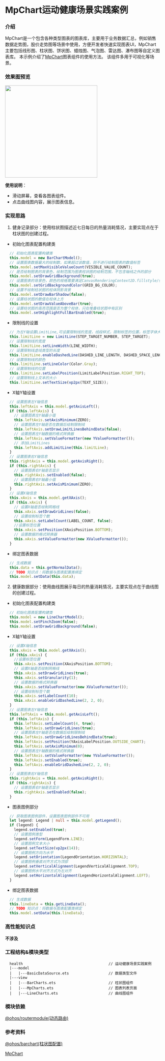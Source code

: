 # MpChart运动健康场景实践案例

### 介绍

MpChart是一个包含各种类型图表的图表库，主要用于业务数据汇总，例如销售数据走势图，股价走势图等场景中使用，方便开发者快速实现图表UI，MpChart主要包括线形图、柱状图、饼状图、蜡烛图、气泡图、雷达图、瀑布图等自定义图表库。
本示例介绍了[MpChart](https://gitee.com/openharmony-sig/ohos-MPChart)图表组件的使用方法。
该组件多用于可视化等场景。

### 效果图预览

<img src="../../../../../../product/entry/src/main/resources/base/media/mp_charts.gif" width="300">

**使用说明**：

* 滑动屏幕，查看各图表组件。
* 点击曲线图内容，展示图表信息。

### 实现思路

1. 健身记录部分：使用柱状图描述近七日每日的热量消耗情况，主要实现点在于柱状图的创建过程。
- 初始化图表配置构建类

```ts
  // 初始化图表配置构建类
  this.model = new BarChartModel();
  // 设置图表数据最大的绘制数，如果超过该数值，则不进行绘制图表的数值标签
  this.model.setMaxVisibleValueCount(VISIBLE_VALUE_COUNT);
  // 是否绘制图表的背景色，绘制范围为图表柱状图的绘制范围，不包含轴线之外的部分
  this.model.setDrawGridBackground(true);
  // 设置图表的背景色，颜色的规格需要满足CanvasRenderingContext2D.fillstyle/strokestyle规格
  this.model.setGridBackgroundColor(GRID_BG_COLOR);
  // 设置不绘制柱状图的柱体阴影背景
  this.model.setDrawBarShadow(false);
  // 设置柱状图的数值在柱体上方
  this.model.setDrawValueAboveBar(true);
  // 设置柱状图的高亮范围是否为整个柱体，只在堆叠柱状图中有区别
  this.model.setHighlightFullBarEnabled(true);
```

- 限制线的设置

```ts
  // 为左Y轴设置LimitLine,可设置限制线的宽度，线段样式，限制标签的位置，标签字体大小等
  this.limitLine = new LimitLine(STEP_TARGET_NUMBER, STEP_TARGET);
  // 设置限制线的宽度
  this.limitLine.setLineWidth(LINE_WIDTH);
  // 设置限制线虚线类型的长度
  this.limitLine.enableDashedLine(DASHED_LINE_LENGTH, DASHED_SPACE_LENGTH, ZERO);
  // 设置限制线的颜色
  this.limitLine.setLineColor(Color.Gray);
  // 设置限制线的位置
  this.limitLine.setLabelPosition(LimitLabelPosition.RIGHT_TOP);
  // 设置限制线上文本的大小
  this.limitLine.setTextSize(vp2px(TEXT_SIZE));
```

- X轴Y轴设置

```ts
  // 设置图表左Y轴信息
  this.leftAxis = this.model.getAxisLeft();
  if (this.leftAxis) {
    // 设置图表左Y轴最小值
    this.leftAxis.setAxisMinimum(ZERO);
    // 设置图表左Y轴是否在数据后绘制限制线
    this.leftAxis.setDrawLimitLinesBehindData(false);
    // 设置图表左Y轴数据的格式转换器
    this.leftAxis.setValueFormatter(new YValueFormatter());
    // 添加LimitLines
    this.leftAxis.addLimitLine(this.limitLine);
  }
  // 设置图表右Y轴信息
  this.rightAxis = this.model.getAxisRight();
  if (this.rightAxis) {
    // 设置图表右Y轴是否显示
    this.rightAxis.setEnabled(false);
    // 设置图表右Y轴最小值
    this.rightAxis.setAxisMinimum(ZERO);
  }
  // 设置X轴信息
  this.xAxis = this.model.getXAxis();
  if (this.xAxis) {
    // 设置X轴是否绘制网格线
    this.xAxis.setDrawGridLines(false);
    // 设置绘制标签个数
    this.xAxis.setLabelCount(LABEL_COUNT, false);
    //设置标签位置
    this.xAxis.setPosition(XAxisPosition.BOTTOM);
    // 设置数据的格式转换器
    this.xAxis.setValueFormatter(new XValueFormatter());
  }
```

- 绑定图表数据

```ts
  // 生成数据
  this.data = this.getNormalData();
  // TODO 知识点：将数据与图表配置类绑定
  this.model.setData(this.data);
```

2. 健康数据部分：使用曲线图展示每日的热量消耗情况，主要实现点在于曲线图的创建过程。

- 初始化图表配置构建类

```ts
  // 初始化图表配置构建类
  this.model = new LineChartModel();
  this.model.setPinchZoom(false);
  this.model.setDrawGridBackground(false);
```

- X轴Y轴设置

```ts
  // 设置X轴信息
  this.xAxis = this.model.getXAxis();
  if (this.xAxis) {
    //设置标签位置
    this.xAxis.setPosition(XAxisPosition.BOTTOM);
    // 设置X轴是否绘制网格线
    this.xAxis.setDrawGridLines(true);
    this.xAxis.setGranularity(1);
    // 设置数据的格式转换器
    this.xAxis.setValueFormatter(new XValueFormatter());
    // 设置绘制标签个数
    this.xAxis.setLabelCount(10);
    this.xAxis.enableGridDashedLine(2, 2, 0);
  }
  // 设置图表左Y轴信息
  this.leftAxis = this.model.getAxisLeft();
  if (this.leftAxis) {
    this.leftAxis.setLabelCount(4, true);
    this.leftAxis.setDrawGridLines(true);
    // 设置图表左Y轴是否在数据后绘制限制线
    this.leftAxis.setDrawGridLinesBehindData(true);
    this.leftAxis.setPosition(YAxisLabelPosition.OUTSIDE_CHART);
    this.leftAxis.setAxisMinimum(0);
    // 设置图表左Y轴数据的格式转换器
    this.leftAxis.setValueFormatter(new YValueFormatter());
    this.leftAxis.setEnabled(true);
    this.leftAxis.enableGridDashedLine(2, 2, 0);
  }
  // 设置图表右Y轴信息
  this.rightAxis = this.model.getAxisRight();
  if (this.rightAxis) {
    // 设置图表右Y轴是否显示
    this.rightAxis.setEnabled(false);
  }
```

- 图表图例部分

```ts
  // 获取图表图例部件，设置图表图例部件不可用
  let legend: Legend | null = this.model.getLegend();
  if (legend) {
    legend.setEnabled(true);
    // 设置图例类型
    legend.setForm(LegendForm.LINE);
    // 设置图例文本大小
    legend.setTextSize(vp2px(14));
    // 设置图例方向为水平
    legend.setOrientation(LegendOrientation.HORIZONTAL);
    // 设置图例垂直对齐方式为顶部
    legend.setVerticalAlignment(LegendVerticalAlignment.TOP);
    // 设置图例水平对齐方式为左对齐
    legend.setHorizontalAlignment(LegendHorizontalAlignment.LEFT);
  }
```

- 绑定图表数据

```ts
  // 生成数据
  this.lineData = this.getLineData();
  // TODO 知识点：将数据与图表配置类绑定
  this.model.setData(this.lineData);
```

### 高性能知识点

**不涉及**

### 工程结构&模块类型

```
  health                                       // 运动健康场景实践案例
  |---model                                         
  |   |---BasicDataSource.ets                  // 数据类型文件
  |---view
  |   |---BarCharts.ets                        // 柱状图组件
  |   |---MpCharts.ets                         // 图表列表页面
  |   |---LineCharts.ets                       // 曲线图组件
```

### 模块依赖

[@ohos/routermodule(动态路由)](../../../../../../feature/routermodule)

### 参考资料

[@ohos/barchart(柱状图配置)](../view/BarChart.ets)

[MpChart](https://gitee.com/openharmony-sig/ohos-MPChart)
